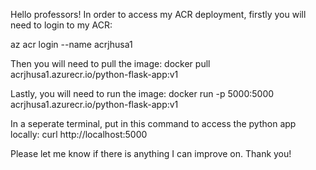 Hello professors! In order to access my ACR deployment, firstly you will need to login to my ACR: 

az acr login --name acrjhusa1

Then you will need to pull the image: 
docker pull acrjhusa1.azurecr.io/python-flask-app:v1

Lastly, you will need to run the image: 
docker run -p 5000:5000 acrjhusa1.azurecr.io/python-flask-app:v1

In a seperate terminal, put in this command to access the python app locally: 
curl http://localhost:5000  

Please let me know if there is anything I can improve on. Thank you! 